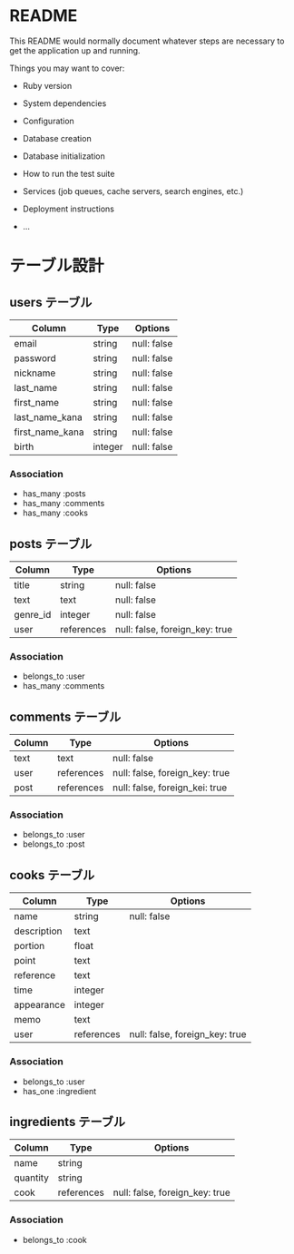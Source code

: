 # README

This README would normally document whatever steps are necessary to get the
application up and running.

Things you may want to cover:

* Ruby version

* System dependencies

* Configuration

* Database creation

* Database initialization

* How to run the test suite

* Services (job queues, cache servers, search engines, etc.)

* Deployment instructions

* ...




# テーブル設計

## users テーブル

| Column          | Type   | Options     |
| --------------- | ------ | ----------- |
| email           | string | null: false |
| password        | string | null: false |
| nickname        | string | null: false |
| last_name       | string | null: false |
| first_name      | string | null: false |
| last_name_kana  | string | null: false |
| first_name_kana | string | null: false |
| birth           | integer| null: false |

### Association

- has_many :posts
- has_many :comments
- has_many :cooks


## posts テーブル

| Column        | Type       | Options                        |
| ------------- | ---------- | ------------------------------ |
| title         | string     | null: false                    |  
| text          | text       | null: false                    |  
| genre_id      | integer    | null: false                    |  
| user          | references | null: false, foreign_key: true |


### Association

- belongs_to :user
- has_many :comments


## comments テーブル

| Column        | Type       | Options                        |
| ------------- | ---------- | ------------------------------ |
| text          | text       | null: false                    |  
| user          | references | null: false, foreign_key: true |
| post          | references | null: false, foreign_kei: true |  


### Association

- belongs_to :user
- belongs_to :post





## cooks テーブル

| Column        | Type       | Options                        |
| ------------- | ---------- | ------------------------------ |
| name          | string     | null: false                    |  
| description   | text       |                                |  
| portion       | float      |                                |  
| point         | text       |                                |  
| reference     | text       |                                |  
| time          | integer    |                                |  
| appearance    | integer    |                                |  
| memo          | text       |                                |  
| user          | references | null: false, foreign_key: true |


### Association

- belongs_to :user
- has_one :ingredient


## ingredients テーブル

| Column        | Type       | Options                        |
| ------------- | ---------- | ------------------------------ |
| name          | string     |                                |  
| quantity      | string     |                                |  
| cook          | references | null: false, foreign_key: true |


### Association

- belongs_to :cook








